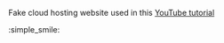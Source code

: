 Fake cloud hosting website used in this [YouTube tutorial](https://www.youtube.com/watch?v=p0bGHP-PXD4&list=PLCYttISkcyiuedSplKeAmyKhbUAhs-zG2&index=8&t=180s)

:simple_smile:
